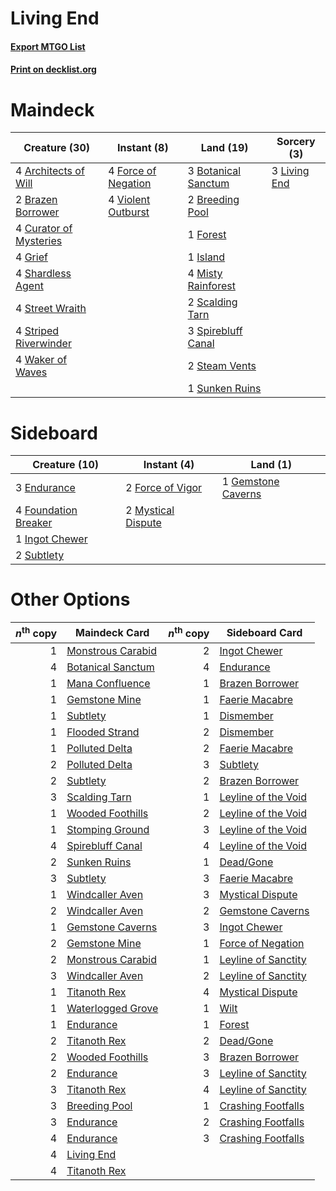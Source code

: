 # Living End

#### [Export MTGO List](../collection/Living%20End/Living%20End.txt)
#### [Print on decklist.org](http://decklist.org/?deckmain=4%09Architects%20of%20Will%0A3%09Botanical%20Sanctum%0A2%09Brazen%20Borrower%0A2%09Breeding%20Pool%0A4%09Curator%20of%20Mysteries%0A4%09Force%20of%20Negation%0A1%09Forest%0A4%09Grief%0A1%09Island%0A3%09Living%20End%0A4%09Misty%20Rainforest%0A2%09Scalding%20Tarn%0A4%09Shardless%20Agent%0A3%09Spirebluff%20Canal%0A2%09Steam%20Vents%0A4%09Street%20Wraith%0A4%09Striped%20Riverwinder%0A1%09Sunken%20Ruins%0A4%09Violent%20Outburst%0A4%09Waker%20of%20Waves&deckside=3%09Endurance%0A2%09Force%20of%20Vigor%0A4%09Foundation%20Breaker%0A1%09Gemstone%20Caverns%0A1%09Ingot%20Chewer%0A2%09Mystical%20Dispute%0A2%09Subtlety)
# Maindeck

|                                          Creature (30)                                          |                                         Instant (8)                                          |                                          Land (19)                                           |                                      Sorcery (3)                                      |
|-------------------------------------------------------------------------------------------------|----------------------------------------------------------------------------------------------|----------------------------------------------------------------------------------------------|---------------------------------------------------------------------------------------|
|4 [Architects of Will](http://gatherer.wizards.com/Pages/Card/Details.aspx?multiverseid=179597)  |4 [Force of Negation](http://gatherer.wizards.com/Pages/Card/Details.aspx?multiverseid=464001)|3 [Botanical Sanctum](http://gatherer.wizards.com/Pages/Card/Details.aspx?multiverseid=417817)|3 [Living End](http://gatherer.wizards.com/Pages/Card/Details.aspx?multiverseid=113521)|
|2 [Brazen Borrower](http://gatherer.wizards.com/Pages/Card/Details.aspx?multiverseid=473001)     |4 [Violent Outburst](http://gatherer.wizards.com/Pages/Card/Details.aspx?multiverseid=185056) |2 [Breeding Pool](http://gatherer.wizards.com/Pages/Card/Details.aspx?multiverseid=97088)     |                                                                                       |
|4 [Curator of Mysteries](http://gatherer.wizards.com/Pages/Card/Details.aspx?multiverseid=426751)|                                                                                              |1 [Forest](http://gatherer.wizards.com/Pages/Card/Details.aspx?multiverseid=439860)           |                                                                                       |
|4 [Grief](http://gatherer.wizards.com/Pages/Card/Details.aspx?multiverseid=522163)               |                                                                                              |1 [Island](http://gatherer.wizards.com/Pages/Card/Details.aspx?multiverseid=439857)           |                                                                                       |
|4 [Shardless Agent](http://gatherer.wizards.com/Pages/Card/Details.aspx?multiverseid=413748)     |                                                                                              |4 [Misty Rainforest](http://gatherer.wizards.com/Pages/Card/Details.aspx?multiverseid=405102) |                                                                                       |
|4 [Street Wraith](http://gatherer.wizards.com/Pages/Card/Details.aspx?multiverseid=442097)       |                                                                                              |2 [Scalding Tarn](http://gatherer.wizards.com/Pages/Card/Details.aspx?multiverseid=405107)    |                                                                                       |
|4 [Striped Riverwinder](http://gatherer.wizards.com/Pages/Card/Details.aspx?multiverseid=430737) |                                                                                              |3 [Spirebluff Canal](http://gatherer.wizards.com/Pages/Card/Details.aspx?multiverseid=417822) |                                                                                       |
|4 [Waker of Waves](http://gatherer.wizards.com/Pages/Card/Details.aspx?multiverseid=485407)      |                                                                                              |2 [Steam Vents](http://gatherer.wizards.com/Pages/Card/Details.aspx?multiverseid=405109)      |                                                                                       |
|                                                                                                 |                                                                                              |1 [Sunken Ruins](http://gatherer.wizards.com/Pages/Card/Details.aspx?multiverseid=409558)     |                                                                                       |


# Sideboard

|                                         Creature (10)                                         |                                         Instant (4)                                         |                                          Land (1)                                           |
|-----------------------------------------------------------------------------------------------|---------------------------------------------------------------------------------------------|---------------------------------------------------------------------------------------------|
|3 [Endurance](http://gatherer.wizards.com/Pages/Card/Details.aspx?multiverseid=522233)         |2 [Force of Vigor](http://gatherer.wizards.com/Pages/Card/Details.aspx?multiverseid=464113)  |1 [Gemstone Caverns](http://gatherer.wizards.com/Pages/Card/Details.aspx?multiverseid=122094)|
|4 [Foundation Breaker](http://gatherer.wizards.com/Pages/Card/Details.aspx?multiverseid=522236)|2 [Mystical Dispute](http://gatherer.wizards.com/Pages/Card/Details.aspx?multiverseid=473020)|                                                                                             |
|1 [Ingot Chewer](http://gatherer.wizards.com/Pages/Card/Details.aspx?multiverseid=389558)      |                                                                                             |                                                                                             |
|2 [Subtlety](http://gatherer.wizards.com/Pages/Card/Details.aspx?multiverseid=522143)          |                                                                                             |                                                                                             |


# Other Options

|*n*<sup>th</sup> copy|                                       Maindeck Card                                        |*n*<sup>th</sup> copy|                                        Sideboard Card                                        |
|--------------------:|--------------------------------------------------------------------------------------------|--------------------:|----------------------------------------------------------------------------------------------|
|                    1|[Monstrous Carabid](http://gatherer.wizards.com/Pages/Card/Details.aspx?multiverseid=185051)|                    2|[Ingot Chewer](http://gatherer.wizards.com/Pages/Card/Details.aspx?multiverseid=389558)       |
|                    4|[Botanical Sanctum](http://gatherer.wizards.com/Pages/Card/Details.aspx?multiverseid=417817)|                    4|[Endurance](http://gatherer.wizards.com/Pages/Card/Details.aspx?multiverseid=522233)          |
|                    1|[Mana Confluence](http://gatherer.wizards.com/Pages/Card/Details.aspx?multiverseid=409573)  |                    1|[Brazen Borrower](http://gatherer.wizards.com/Pages/Card/Details.aspx?multiverseid=473001)    |
|                    1|[Gemstone Mine](http://gatherer.wizards.com/Pages/Card/Details.aspx?multiverseid=109761)    |                    1|[Faerie Macabre](http://gatherer.wizards.com/Pages/Card/Details.aspx?multiverseid=201822)     |
|                    1|[Subtlety](http://gatherer.wizards.com/Pages/Card/Details.aspx?multiverseid=522143)         |                    1|[Dismember](http://gatherer.wizards.com/Pages/Card/Details.aspx?multiverseid=382182)          |
|                    1|[Flooded Strand](http://gatherer.wizards.com/Pages/Card/Details.aspx?multiverseid=405098)   |                    2|[Dismember](http://gatherer.wizards.com/Pages/Card/Details.aspx?multiverseid=382182)          |
|                    1|[Polluted Delta](http://gatherer.wizards.com/Pages/Card/Details.aspx?multiverseid=405104)   |                    2|[Faerie Macabre](http://gatherer.wizards.com/Pages/Card/Details.aspx?multiverseid=201822)     |
|                    2|[Polluted Delta](http://gatherer.wizards.com/Pages/Card/Details.aspx?multiverseid=405104)   |                    3|[Subtlety](http://gatherer.wizards.com/Pages/Card/Details.aspx?multiverseid=522143)           |
|                    2|[Subtlety](http://gatherer.wizards.com/Pages/Card/Details.aspx?multiverseid=522143)         |                    2|[Brazen Borrower](http://gatherer.wizards.com/Pages/Card/Details.aspx?multiverseid=473001)    |
|                    3|[Scalding Tarn](http://gatherer.wizards.com/Pages/Card/Details.aspx?multiverseid=405107)    |                    1|[Leyline of the Void](http://gatherer.wizards.com/Pages/Card/Details.aspx?multiverseid=107682)|
|                    1|[Wooded Foothills](http://gatherer.wizards.com/Pages/Card/Details.aspx?multiverseid=405116) |                    2|[Leyline of the Void](http://gatherer.wizards.com/Pages/Card/Details.aspx?multiverseid=107682)|
|                    1|[Stomping Ground](http://gatherer.wizards.com/Pages/Card/Details.aspx?multiverseid=405110)  |                    3|[Leyline of the Void](http://gatherer.wizards.com/Pages/Card/Details.aspx?multiverseid=107682)|
|                    4|[Spirebluff Canal](http://gatherer.wizards.com/Pages/Card/Details.aspx?multiverseid=417822) |                    4|[Leyline of the Void](http://gatherer.wizards.com/Pages/Card/Details.aspx?multiverseid=107682)|
|                    2|[Sunken Ruins](http://gatherer.wizards.com/Pages/Card/Details.aspx?multiverseid=409558)     |                    1|[Dead/Gone](http://gatherer.wizards.com/Pages/Card/Details.aspx?multiverseid=126419)          |
|                    3|[Subtlety](http://gatherer.wizards.com/Pages/Card/Details.aspx?multiverseid=522143)         |                    3|[Faerie Macabre](http://gatherer.wizards.com/Pages/Card/Details.aspx?multiverseid=201822)     |
|                    1|[Windcaller Aven](http://gatherer.wizards.com/Pages/Card/Details.aspx?multiverseid=464026)  |                    3|[Mystical Dispute](http://gatherer.wizards.com/Pages/Card/Details.aspx?multiverseid=473020)   |
|                    2|[Windcaller Aven](http://gatherer.wizards.com/Pages/Card/Details.aspx?multiverseid=464026)  |                    2|[Gemstone Caverns](http://gatherer.wizards.com/Pages/Card/Details.aspx?multiverseid=122094)   |
|                    1|[Gemstone Caverns](http://gatherer.wizards.com/Pages/Card/Details.aspx?multiverseid=122094) |                    3|[Ingot Chewer](http://gatherer.wizards.com/Pages/Card/Details.aspx?multiverseid=389558)       |
|                    2|[Gemstone Mine](http://gatherer.wizards.com/Pages/Card/Details.aspx?multiverseid=109761)    |                    1|[Force of Negation](http://gatherer.wizards.com/Pages/Card/Details.aspx?multiverseid=464001)  |
|                    2|[Monstrous Carabid](http://gatherer.wizards.com/Pages/Card/Details.aspx?multiverseid=185051)|                    1|[Leyline of Sanctity](http://gatherer.wizards.com/Pages/Card/Details.aspx?multiverseid=204993)|
|                    3|[Windcaller Aven](http://gatherer.wizards.com/Pages/Card/Details.aspx?multiverseid=464026)  |                    2|[Leyline of Sanctity](http://gatherer.wizards.com/Pages/Card/Details.aspx?multiverseid=204993)|
|                    1|[Titanoth Rex](http://gatherer.wizards.com/Pages/Card/Details.aspx?multiverseid=479694)     |                    4|[Mystical Dispute](http://gatherer.wizards.com/Pages/Card/Details.aspx?multiverseid=473020)   |
|                    1|[Waterlogged Grove](http://gatherer.wizards.com/Pages/Card/Details.aspx?multiverseid=464198)|                    1|[Wilt](http://gatherer.wizards.com/Pages/Card/Details.aspx?multiverseid=479696)               |
|                    1|[Endurance](http://gatherer.wizards.com/Pages/Card/Details.aspx?multiverseid=522233)        |                    1|[Forest](http://gatherer.wizards.com/Pages/Card/Details.aspx?multiverseid=439860)             |
|                    2|[Titanoth Rex](http://gatherer.wizards.com/Pages/Card/Details.aspx?multiverseid=479694)     |                    2|[Dead/Gone](http://gatherer.wizards.com/Pages/Card/Details.aspx?multiverseid=126419)          |
|                    2|[Wooded Foothills](http://gatherer.wizards.com/Pages/Card/Details.aspx?multiverseid=405116) |                    3|[Brazen Borrower](http://gatherer.wizards.com/Pages/Card/Details.aspx?multiverseid=473001)    |
|                    2|[Endurance](http://gatherer.wizards.com/Pages/Card/Details.aspx?multiverseid=522233)        |                    3|[Leyline of Sanctity](http://gatherer.wizards.com/Pages/Card/Details.aspx?multiverseid=204993)|
|                    3|[Titanoth Rex](http://gatherer.wizards.com/Pages/Card/Details.aspx?multiverseid=479694)     |                    4|[Leyline of Sanctity](http://gatherer.wizards.com/Pages/Card/Details.aspx?multiverseid=204993)|
|                    3|[Breeding Pool](http://gatherer.wizards.com/Pages/Card/Details.aspx?multiverseid=97088)     |                    1|[Crashing Footfalls](http://gatherer.wizards.com/Pages/Card/Details.aspx?multiverseid=464109) |
|                    3|[Endurance](http://gatherer.wizards.com/Pages/Card/Details.aspx?multiverseid=522233)        |                    2|[Crashing Footfalls](http://gatherer.wizards.com/Pages/Card/Details.aspx?multiverseid=464109) |
|                    4|[Endurance](http://gatherer.wizards.com/Pages/Card/Details.aspx?multiverseid=522233)        |                    3|[Crashing Footfalls](http://gatherer.wizards.com/Pages/Card/Details.aspx?multiverseid=464109) |
|                    4|[Living End](http://gatherer.wizards.com/Pages/Card/Details.aspx?multiverseid=113521)       |                     |                                                                                              |
|                    4|[Titanoth Rex](http://gatherer.wizards.com/Pages/Card/Details.aspx?multiverseid=479694)     |                     |                                                                                              |

